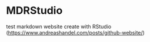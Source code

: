 # MDRStudio
test markdown website create with RStudio (https://www.andreashandel.com/posts/github-website/)

